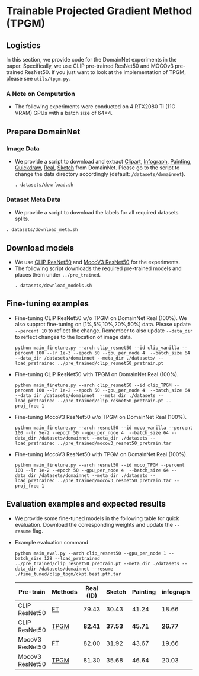 # Trainable Projected Gradient Method (TPGM)
## Logistics
 In this section, we provide code for the DomainNet experiments in the paper. Specifically, we use CLIP pre-trained ResNet50 and MOCOv3 pre-trained ResNet50. If you just want to look at the implementation of TPGM, please see `utils/tpgm.py`.


### A Note on Computation
- The following experiments were conducted on 4 RTX2080 Ti (11G VRAM) GPUs with a batch size of 64*4. 

## Prepare DomainNet
### Image Data
- We provide a script to download and extract [Clipart](http://csr.bu.edu/ftp/visda/2019/multi-source/groundtruth/clipart.zip), [Infograph](http://csr.bu.edu/ftp/visda/2019/multi-source/infograph.zip), [Painting](http://csr.bu.edu/ftp/visda/2019/multi-source/groundtruth/painting.zip), [Quickdraw](http://csr.bu.edu/ftp/visda/2019/multi-source/quickdraw.zip), [Real](http://csr.bu.edu/ftp/visda/2019/multi-source/real.zip), [Sketch](http://csr.bu.edu/ftp/visda/2019/multi-source/sketch.zip) from DomainNet. Please go to the script to change the data directory accordingly (default: `/datasets/domainnet`). 
    ```
    . datasets/download.sh
    ```
    
### Dataset Meta Data
- We provide a script to download the labels for all required datasets splits. 
```
. datasets/download_meta.sh
```
    
## Download models
- We use [CLIP ResNet50](https://openaipublic.azureedge.net/clip/models/afeb0e10f9e5a86da6080e35cf09123aca3b358a0c3e3b6c78a7b63bc04b6762/RN50.pt) and [MocoV3 ResNet50](https://dl.fbaipublicfiles.com/moco-v3/r-50-1000ep/r-50-1000ep.pth.tar) for the experiments. 
- The following script downloads the required pre-trained models and places them under `../pre_trained`.
    ```
    . datasets/download_models.sh
    ```
## Fine-tuning examples
- Fine-tuning CLIP ResNet50 w/o TPGM on DomainNet Real (100%). We also supprot fine-tuning on [1%,5%,10%,20%,50%] data. Please update `--percent 10` to reflect the change.  Remember to also update `--data_dir` to reflect changes to the location of image data.

    ```
    python main_finetune.py --arch clip_resnet50 --id clip_vanilla --percent 100 --lr 1e-3 --epoch 50 --gpu_per_node 4  --batch_size 64 --data_dir /datasets/domainnet --meta_dir ./datasets/ --load_pretrained ../pre_trained/clip_resnet50_pretrain.pt
    ```

- Fine-tuning CLIP ResNet50 with TPGM on DomainNet Real (100%). 
    ```
    python main_finetune.py --arch clip_resnet50 --id clip_TPGM --percent 100 --lr 1e-2 --epoch 50 --gpu_per_node 4  --batch_size 64 --data_dir /datasets/domainnet  --meta_dir ./datasets --load_pretrained ../pre_trained/clip_resnet50_pretrain.pt --proj_freq 1
    ```

- Fine-tuning MocoV3 ResNet50 w/o TPGM on DomainNet Real (100%). 
    ```
    python main_finetune.py --arch resnet50 --id moco_vanilla --percent 100 --lr 5e-2 --epoch 50 --gpu_per_node 4  --batch_size 64 --data_dir /datasets/domainnet --meta_dir ./datasets --load_pretrained ../pre_trained/mocov3_resnet50_pretrain.tar 
    ```

- Fine-tuning MocoV3 ResNet50 with TPGM on DomainNet Real (100%). 
    ```
    python main_finetune.py --arch resnet50 --id moco_TPGM --percent 100 --lr 1e-2 --epoch 50 --gpu_per_node 4  --batch_size 64 --data_dir /datasets/domainnet --meta_dir ./datasets --load_pretrained ../pre_trained/mocov3_resnet50_pretrain.tar --proj_freq 1
    ```

## Evaluation examples and expected results
- We provide some fine-tuned models in the following table for quick evaluation. Download the corresponding weights and update the `--resume` flag.
- Example evaluation command
    ```
    python main_eval.py --arch clip_resnet50 --gpu_per_node 1 --batch_size 128 --load_pretrained ../pre_trained/clip_resnet50_pretrain.pt --meta_dir ./datasets --data_dir /datasets/domainnet --resume ./fine_tuned/clip_tpgm/ckpt.best.pth.tar
    ```

    | Pre-train       | Methods | Real (ID)  | Sketch | Painting | infograph | clipart | OOD Average |
    |-----------------|---------|-------|--------|----------|-----------|---------|-------------|
    | CLIP ResNet50   | [FT](https://drive.google.com/file/d/1swYUwvrK4OGC-u09SZWyLVJKlgc1SZxJ/view?usp=sharing)      | 79.43 | 30.43  | 41.24    | 18.66     | 42.36   | 33.17       |
    | CLIP ResNet50   | [TPGM](https://drive.google.com/file/d/12l1EPDTH2e1X-PKBZ9CHkGIwL1W2ldV2/view?usp=sharing)    | **82.41** | **37.53**  | **45.71**    | **26.77**     | **46.07**   | **39.02**       |
    | MocoV3 ResNet50 | [FT](https://drive.google.com/file/d/1-DG6qjqDakYtP-wR9wDAJQZ60tw3JTsc/view?usp=sharing)      | 82.00 | 31.92  | 43.67    | 19.66     | 45.78   | 35.26       |
    | MocoV3 ResNet50 | [TPGM](https://drive.google.com/file/d/1pCgUAe939w7tas95X6xuL1TFH11bWLyt/view?usp=sharing)    | 81.30 | 35.68  | 46.64    | 20.03     | 45.77   | 37.03       |